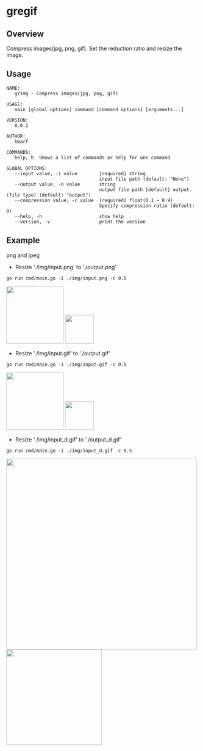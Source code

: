 # gregif

## Overview
Compress images(jpg, png, gif).
Set the reduction ratio and resize the image.

## Usage

```
NAME:
   grimg - Compress images(jpg, png, gif)

USAGE:
   main [global options] command [command options] [arguments...]

VERSION:
   0.0.1

AUTHOR:
   hmarf

COMMANDS:
   help, h  Shows a list of commands or help for one command

GLOBAL OPTIONS:
   --input value, -i value        [required] string
                                  input file path (default: "None")
   --output value, -o value       string
                                  output file path [default] output.(file type) (default: "output")
   --compression value, -c value  [required] float(0.1 ~ 0.9)
                                  Specify compression ratio (default: 0)
   --help, -h                     show help
   --version, -v                  print the version
```

## Example
png and jpeg
- Resize './img/input.png' to './output.png'
```
go run cmd/main.go -i ./img/input.png -c 0.5
```
<img src="https://github.com/hmarf/gregif/blob/master/img/input.png?raw=true" width="150px">
<img src="https://github.com/hmarf/gregif/blob/master/img/output.png?raw=true" width="75px">

- Resize './img/input.gif' to './output.gif'
```
go run cmd/main.go -i ./img/input.gif -c 0.5
```
<img src="https://github.com/hmarf/gregif/blob/master/img/input.gif?raw=true" width="150px">
<img src="https://github.com/hmarf/gregif/blob/master/img/output.gif?raw=true" width="75px">

- Resize './img/input_d.gif' to './output_d.gif'
```
go run cmd/main.go -i ./img/input_d.gif -c 0.5
```
<img src="https://github.com/hmarf/gregif/blob/master/img/input_d.gif?raw=true" width="500px">  
<img src="https://github.com/hmarf/gregif/blob/master/img/output_d.gif?raw=true" width="250px">
